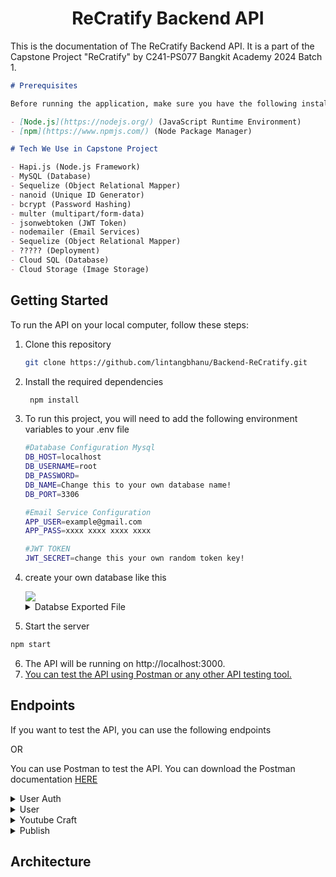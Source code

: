 <center>

# ReCratify Backend API

</center>

This is the documentation of The ReCratify Backend API. It is a part of the Capstone Project "ReCratify" by C241-PS077 Bangkit Academy 2024 Batch 1.

```markdown
# Prerequisites

Before running the application, make sure you have the following installed on your machine:

- [Node.js](https://nodejs.org/) (JavaScript Runtime Environment)
- [npm](https://www.npmjs.com/) (Node Package Manager)

# Tech We Use in Capstone Project

- Hapi.js (Node.js Framework)
- MySQL (Database)
- Sequelize (Object Relational Mapper)
- nanoid (Unique ID Generator)
- bcrypt (Password Hashing)
- multer (multipart/form-data)
- jsonwebtoken (JWT Token)
- nodemailer (Email Services)
- Sequelize (Object Relational Mapper)
- ????? (Deployment)
- Cloud SQL (Database)
- Cloud Storage (Image Storage)
```

## Getting Started

To run the API on your local computer, follow these steps:

1.  Clone this repository
    ```bash
    git clone https://github.com/lintangbhanu/Backend-ReCratify.git
    ```
2.  Install the required dependencies
    ```bash
     npm install
    ```
3.  To run this project, you will need to add the following environment variables to your .env file

    ```bash
    #Database Configuration Mysql
    DB_HOST=localhost
    DB_USERNAME=root
    DB_PASSWORD=
    DB_NAME=Change this to your own database name!
    DB_PORT=3306

    #Email Service Configuration
    APP_USER=example@gmail.com
    APP_PASS=xxxx xxxx xxxx xxxx

    #JWT TOKEN
    JWT_SECRET=change this your own random token key!
    ```

4.  create your own database like this

    <a href="">
      <img src="https://storage.googleapis.com/craft-storage-recratify/Dokumentasi/rc_db.png" />
    </a>

    <details>
    <summary>Databse Exported File</summary>
    You can use exported file for your database. You can download the exported file [HERE](https://drive.google.com/drive/u/0/folders/17_NQBv8v-1qhB8Oj34ALxPJyDtXi4adK)
    </details>

5.  Start the server

```bash
npm start
```

6. The API will be running on http://localhost:3000.
7. [You can test the API using Postman or any other API testing tool.](#endpoints)

## Endpoints

If you want to test the API, you can use the following endpoints

OR

You can use Postman to test the API. You can download the Postman documentation [HERE](https://documenter.getpostman.com/view/)

<details>
<summary>User Auth</summary>

- **Register**
  <pre>POST /register</pre>
  Request Body:

```json
{
  "username": "yourname",
  "email": "yourname@example.com",
  "password": "password",
  "verifyPassword": "password"
}
```

Response Body:

```json
{
  "status": "success",
  "message": "Registrasi berhasil dilakukan!"
}
```

- **Login**
  <pre>POST /login</pre>
  Request Body:

```json
{
  "username": "yourname",
  "password": "password"
}
```

Response Body:

```json
{
  "error": false,
  "message": "Login berhasil",
  "loginResult": {
    "userId": "73--_kblXDg",
    "token": "eyJhbGciOiJIUzI1NiIsInR5cCI6IkpXVCJ9.eyJpZCI6IjczLS1fa2JsWERnIiwiaWF0IjoxNzE3NjAxMjA0LCJleHAiOjE3MTc4NjA0MDR9.1ViSuoQR-AtIN22J83nmGwzqrtSwbsP2HcLF85sFHtk"
  }
}
```

- **Logout**
  <pre>POST /logout</pre>
  Response Body:

```json
{
  "status": "success",
  "message": "Logout berhasil"
}
```

</details>

<details>
<summary>User</summary>

- **Forgot Password**
  <pre>POST /forgotpassword</pre>
  Request Body:

```json
{
  "email": "yourname@gmail.com"
}
```

Response Body:

```json
{
  "status": "success",
  "message": "Kode reset telah dikirim ke email Anda."
}
```

- **Verify Code**
  <pre>POST /verifycode</pre>
  Request Body:

```json
{
  "email": "yourname@gmail.com"
}
```

Response Body:

```json
{
  "email": "yourname@example.com",
  "resetCode": "123456"
}
```

- **Reset Password**
  <pre>POST /resetpassword</pre>
  Request Body:

```json
{
  "email": "yourname@example.com",
  "newPassword": "newPassword"
}
```

Response Body:

```json
{
  "status": "success",
  "message": "Password berhasil direset"
}
```

</details>

<details>
<summary>Youtube Craft</summary>

- **Get Craft Video**
    <pre>POST /craft-data/{{Craft}}</pre>
    <pre>Authorization: Token</pre>
  Response Body:

```json
{
  "status": "success",
  "label": "cans",
  "data": [
    {
      "Youtube_ID": "26DIw3itV5k",
      "Snippet": {
        "Title": "Ide Kreatif Kaleng Bekas jadi Wadah Serbaguna || Tempat Pensil dari Kaleng Bekas",
        "URL_Thumbnail": "https://img.youtube.com/vi/26DIw3itV5k/hqdefault.jpg",
        "URL_Video": "https://www.youtube.com/watch?v=26DIw3itV5k"
      }
    },
    {
      "Youtube_ID": "7gAQzBSqNkA",
      "Snippet": {
        "Title": "18 Genius Tin Can Upcycling Ideas: Transforming Trash into Treasure",
        "URL_Thumbnail": "https://img.youtube.com/vi/7gAQzBSqNkA/hqdefault.jpg",
        "URL_Video": "https://www.youtube.com/watch?v=7gAQzBSqNkA"
      }
    },
    {
      "Youtube_ID": "A3wLKpZi76w",
      "Snippet": {
        "Title": "Daur Ulang Kaleng Bekas | Ide Kreatif Dari Kaleng Bekas | DIY",
        "URL_Thumbnail": "https://img.youtube.com/vi/A3wLKpZi76w/hqdefault.jpg",
        "URL_Video": "https://www.youtube.com/watch?v=A3wLKpZi76w"
      }
    },
    {
      "Youtube_ID": "gsHs1kb7m-k",
      "Snippet": {
        "Title": "Recycle cans into Airplane | Recycle Craft",
        "URL_Thumbnail": "https://img.youtube.com/vi/gsHs1kb7m-k/hqdefault.jpg",
        "URL_Video": "https://www.youtube.com/watch?v=gsHs1kb7m-k"
      }
    },
    {
      "Youtube_ID": "iTWJxTXItV4",
      "Snippet": {
        "Title": "SANGAT BERGUNA! Anda tidak akan membuang Kaleng ke tempat sampah setelah mengetahui ide ini.",
        "URL_Thumbnail": "https://img.youtube.com/vi/iTWJxTXItV4/hqdefault.jpg",
        "URL_Video": "https://www.youtube.com/watch?v=iTWJxTXItV4"
      }
    },
    {
      "Youtube_ID": "KLM8zx2E72k",
      "Snippet": {
        "Title": "cara membuat bunga dari kaleng bekas",
        "URL_Thumbnail": "https://img.youtube.com/vi/KLM8zx2E72k/hqdefault.jpg",
        "URL_Video": "https://www.youtube.com/watch?v=KLM8zx2E72k"
      }
    },
    {
      "Youtube_ID": "MObulHcfPWs",
      "Snippet": {
        "Title": "Cara Membuat Motor Mainan Dari Kaleng Bekas",
        "URL_Thumbnail": "https://img.youtube.com/vi/MObulHcfPWs/hqdefault.jpg",
        "URL_Video": "https://www.youtube.com/watch?v=MObulHcfPWs"
      }
    },
    {
      "Youtube_ID": "x_7HuUJ7Ifo",
      "Snippet": {
        "Title": "Cara membuat miniatur drum set dari kaleng bekas",
        "URL_Thumbnail": "https://img.youtube.com/vi/x_7HuUJ7Ifo/hqdefault.jpg",
        "URL_Video": "https://www.youtube.com/watch?v=x_7HuUJ7Ifo"
      }
    },
    {
      "Youtube_ID": "Z-uYoU3UljU",
      "Snippet": {
        "Title": "Cara Buat Celengan dari Kaleng Bekas || DIY Celengan",
        "URL_Thumbnail": "https://img.youtube.com/vi/Z-uYoU3UljU/hqdefault.jpg",
        "URL_Video": "https://www.youtube.com/watch?v=Z-uYoU3UljU"
      }
    },
    {
      "Youtube_ID": "ZhXq3oOYLyA",
      "Snippet": {
        "Title": "HOW TO TURN TIN CANS INTO BEAUTIFUL DECOR",
        "URL_Thumbnail": "https://img.youtube.com/vi/ZhXq3oOYLyA/hqdefault.jpg",
        "URL_Video": "https://www.youtube.com/watch?v=ZhXq3oOYLyA"
      }
    }
  ]
}
```

- **Add Favorite**
  <pre>POST /favorites</pre>
  <pre>Authorization: Token</pre>
  Request Body:

```json
{
  "userId": "W381C_FfLhJ",
  "label": "cans",
  "Youtube_ID": "ZhXq3oOYLyA"
}
```

Response Body:

```json
{
  "status": "success",
  "message": "Video successfully added to favorites list!"
}
```

- **Get User Favorite**
  <pre>GET /favorites/{{userId}}</pre>
  Authorization: Token
  Response Body:

```json
{
  "status": "success",
  "favorites": [
    {
      "Youtube_ID": "JQocEeIuKxM",
      "label": "Plastic-Bottle",
      "Snippet": {
        "Title": "Cara Membuat Celengan Dari Botol Bekas Yang Bikin Tetangga Nyinyir || Ide Kreatif",
        "URL_Thumbnail": "https://img.youtube.com/vi/JQocEeIuKxM/hqdefault.jpg",
        "URL_Video": "https://www.youtube.com/watch?v=JQocEeIuKxM"
      }
    },
    {
      "Youtube_ID": "JsltDFdXETg",
      "label": "Glass-Bottle",
      "Snippet": {
        "Title": "pressed flower || kerajinan dari botol kaca bekas",
        "URL_Thumbnail": "https://img.youtube.com/vi/JsltDFdXETg/hqdefault.jpg",
        "URL_Video": "https://www.youtube.com/watch?v=JsltDFdXETg"
      }
    },
    {
      "Youtube_ID": "L0sC4NzsslY",
      "label": "Cardbox",
      "Snippet": {
        "Title": "30 COOL CARDBOARD CRAFTS AND IDEAS",
        "URL_Thumbnail": "https://img.youtube.com/vi/L0sC4NzsslY/hqdefault.jpg",
        "URL_Video": "https://www.youtube.com/watch?v=L0sC4NzsslY"
      }
    },
    {
      "Youtube_ID": "3j80OY0Ns2g",
      "label": "E-Waste",
      "Snippet": {
        "Title": "emas, dari limbah elektronik | gold, from electronic waste",
        "URL_Thumbnail": "https://img.youtube.com/vi/3j80OY0Ns2g/hqdefault.jpg",
        "URL_Video": "https://www.youtube.com/watch?v=3j80OY0Ns2g"
      }
    },
    {
      "Youtube_ID": "5G_fqVV-cFo",
      "label": "Vegetation",
      "Snippet": {
        "Title": "Kreatif! Daun Kering Disulap Jadi Kerajinan Beromset Puluhan Juta Rupiah",
        "URL_Thumbnail": "https://img.youtube.com/vi/5G_fqVV-cFo/hqdefault.jpg",
        "URL_Video": "https://www.youtube.com/watch?v=5G_fqVV-cFo"
      }
    },
    {
      "Youtube_ID": "ZhXq3oOYLyA",
      "label": "Cans",
      "Snippet": {
        "Title": "HOW TO TURN TIN CANS INTO BEAUTIFUL DECOR",
        "URL_Thumbnail": "https://img.youtube.com/vi/ZhXq3oOYLyA/hqdefault.jpg",
        "URL_Video": "https://www.youtube.com/watch?v=ZhXq3oOYLyA"
      }
    }
  ]
}
```

- **Delete Favorite**
  <pre>DELETE /favorites</pre>
  <pre>Authorization: Token</pre>
  Request Body:

```json
{
  "userId": "W381C_FfLhJ",
  "label": "Cans",
  "Youtube_ID": "ZhXq3oOYLyA"
}
```

Response Body:

```json
{
  "status": "success",
  "message": "Video successfully removed from favorites list!"
}
```

</details>

<details>
<summary>Publish</summary>

- **Upload Craft**
  <pre>POST /publish</pre>
  <pre>Authorization: Token</pre>
  Request Body:

```json
{
  "userid": "W381C_FfLhJ",
  "title": "Vas Bunga Botol Kaca",
  "description": "Caranya adalah.......",
  "file": "1717604096234_f54eb8a70d58c1c8dbce0a8f739292cb.jpg"
}
```

Response Body:

```json
{
  "message": "File uploaded successfully",
  "data": {
    "postId": "6BOOlALQFju",
    "userId": "W381C_FfLhJ",
    "title": "Frame Foto Daur Ulang",
    "URL_Image": "https://storage.googleapis.com/craft-storage-recratify/1717604096234_f54eb8a70d58c1c8dbce0a8f739292cb.jpg",
    "description": "Caranya adalah......."
  }
}
```

- **Get All Post**
  <pre>GET /publish</pre>
  Authorization: Token
  Response Body:

```json
{
  "status": "success",
  "message": "Berhasil mengambil semua data postingan karya!",
  "data": [
    {
      "postId": "6BOOlALQFju",
      "userId": "W381C_FfLhJ",
      "title": "Frame Foto Daur Ulang",
      "URL_Image": "https://storage.googleapis.com/craft-storage-recratify/1717604096234_f54eb8a70d58c1c8dbce0a8f739292cb.jpg",
      "description": "Caranya adalah.......",
      "User": {
        "username": "unta"
      }
    },
    {
      "postId": "9lpc8Ij1dSu",
      "userId": "cKjFks44HTb",
      "title": "Mobil dari Botol Plastik",
      "URL_Image": "https://storage.googleapis.com/craft-storage-recratify/1717604217320_f54eb8a70d58c1c8dbce0a8f739292cb.jpg",
      "description": "Caranya adalah.......",
      "User": {
        "username": "mantul"
      }
    },
    {
      "postId": "9QCQjCrfFQ-",
      "userId": "cKjFks44HTb",
      "title": "Vas Bunga Botol Kaca",
      "URL_Image": "https://storage.googleapis.com/craft-storage-recratify/1717604244220_f54eb8a70d58c1c8dbce0a8f739292cb.jpg",
      "description": "Caranya adalah.......",
      "User": {
        "username": "mantul"
      }
    },
    {
      "postId": "cijW0NeDRnZ",
      "userId": "W381C_FfLhJ",
      "title": "Vas Bunga Plastik",
      "URL_Image": "https://storage.googleapis.com/craft-storage-recratify/1717604070259_f54eb8a70d58c1c8dbce0a8f739292cb.jpg",
      "description": "Caranya adalah.......",
      "User": {
        "username": "unta"
      }
    },
    {
      "postId": "j3632Hq5Pfr",
      "userId": "W381C_FfLhJ",
      "title": "Kincir Angin Kaleng",
      "URL_Image": "https://storage.googleapis.com/craft-storage-recratify/1717603807258_f54eb8a70d58c1c8dbce0a8f739292cb.jpg",
      "description": "Caranya adalah.......",
      "User": {
        "username": "unta"
      }
    }
  ]
}
```

- **Get User Post**
  <pre>GET /publish/{{userId}}</pre>
  <pre>Authorization: Token</pre>
  Response Body:

```json
{
  "status": "success",
  "message": "Successfully get craft posts by user: unta!",
  "userId": "W381C_FfLhJ",
  "data": [
    {
      "postId": "6BOOlALQFju",
      "title": "Frame Foto Daur Ulang",
      "URL_Image": "https://storage.googleapis.com/craft-storage-recratify/1717604096234_f54eb8a70d58c1c8dbce0a8f739292cb.jpg",
      "description": "Caranya adalah.......",
      "createdAt": "2024-06-05T16:14:57.000Z"
    },
    {
      "postId": "cijW0NeDRnZ",
      "title": "Vas Bunga Plastik",
      "URL_Image": "https://storage.googleapis.com/craft-storage-recratify/1717604070259_f54eb8a70d58c1c8dbce0a8f739292cb.jpg",
      "description": "Caranya adalah.......",
      "createdAt": "2024-06-05T16:14:31.000Z"
    },
    {
      "postId": "j3632Hq5Pfr",
      "title": "Kincir Angin Kaleng",
      "URL_Image": "https://storage.googleapis.com/craft-storage-recratify/1717603807258_f54eb8a70d58c1c8dbce0a8f739292cb.jpg",
      "description": "Caranya adalah.......",
      "createdAt": "2024-06-05T16:10:09.000Z"
    }
  ]
}
```

- **Delete Post**
  <pre>DELETE /publish</pre>
  <pre>Authorization: Token</pre>
  Request Body:

```json
{
  "postId": "6BOOlALQFju",
  "URL_Image": "https://storage.googleapis.com/craft-storage-recratify/1717604070259_f54eb8a70d58c1c8dbce0a8f739292cb.jpg"
}
```

Response Body:

```json
{
  "status": "success",
  "message": "Craft Post deleted successfully!"
}
```

</details>

## Architecture

<a href="">
    <img src="" />
 </a>
